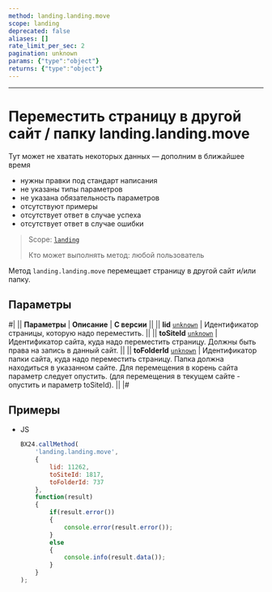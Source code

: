 ```yaml
---
method: landing.landing.move
scope: landing
deprecated: false
aliases: []
rate_limit_per_sec: 2
pagination: unknown
params: {"type":"object"}
returns: {"type":"object"}
---
```



---

# Переместить страницу в другой сайт / папку landing.landing.move



Тут может не хватать некоторых данных — дополним в ближайшее время







- нужны правки под стандарт написания
- не указаны типы параметров
- не указана обязательность параметров
- отсутствуют примеры
- отсутствует ответ в случае успеха
- отсутствует ответ в случае ошибки





> Scope: [`landing`](../../../scopes/permissions.md)
>
> Кто может выполнять метод: любой пользователь

Метод `landing.landing.move` перемещает страницу в другой сайт и/или папку.

## Параметры

#|
|| **Параметры** | **Описание** | **С версии** ||
|| **lid**
[`unknown`](../../../data-types.md) | Идентификатор страницы, которую надо переместить. ||
|| **toSiteId**
[`unknown`](../../../data-types.md) | Идентификатор сайта, куда надо переместить страницу. Должны быть права на запись в данный сайт. ||
|| **toFolderId**
[`unknown`](../../../data-types.md) | Идентификатор папки сайта, куда надо переместить страницу. Папка должна находиться в указанном сайте. Для перемещения в корень сайта параметр следует опустить. (для перемещения в текущем сайте - опустить и параметр toSiteId). ||
|#

## Примеры



- JS

    ```js
    BX24.callMethod(
        'landing.landing.move',
        {
            lid: 11262,
            toSiteId: 1817,
            toFolderId: 737
        },
        function(result)
        {
            if(result.error())
            {
                console.error(result.error());
            }
            else
            {
                console.info(result.data());
            }
        }
    );
    ```




